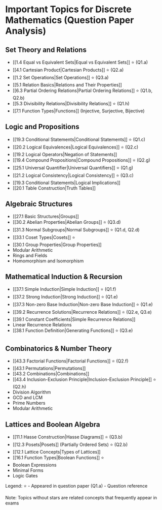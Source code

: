 # Important Topics for Discrete Mathematics (Question Paper Analysis)

## Set Theory and Relations
- [[1.4 Equal vs Equivalent Sets|Equal vs Equivalent Sets]] ⭐ (Q1.a)
- [[4.1 Cartesian Product|Cartesian Products]] ⭐ (Q2.a)
- [[1.2 Set Operations|Set Operations]] ⭐ (Q3.a)
- [[5.1 Relation Basics|Relations and Their Properties]]
- [[6.3 Partial Ordering Relations|Partial Ordering Relations]] ⭐ (Q1.b, Q2.b)
- [[5.3 Divisibility Relations|Divisibility Relations]] ⭐ (Q1.h)
- [[7.1 Function Types|Functions]] (Injective, Surjective, Bijective)

## Logic and Propositions
- [[19.3 Conditional Statements|Conditional Statements]] ⭐ (Q1.c)
- [[20.2 Logical Equivalences|Logical Equivalences]] ⭐ (Q2.c)
- [[19.2 Logical Operators|Negation of Statements]]
- [[19.4 Compound Propositions|Compound Propositions]] ⭐ (Q2.g)
- [[25.1 Universal Quantifier|Universal Quantifiers]] ⭐ (Q1.g)
- [[21.2 Logical Consistency|Logical Consistency]] ⭐ (Q3.c)
- [[19.3 Conditional Statements|Logical Implications]]
- [[20.1 Table Construction|Truth Tables]]

## Algebraic Structures
- [[27.1 Basic Structures|Groups]]
- [[30.2 Abelian Properties|Abelian Groups]] ⭐ (Q3.d)
- [[31.3 Normal Subgroups|Normal Subgroups]] ⭐ (Q1.d, Q2.d)
- [[33.1 Coset Types|Cosets]] ⭐
- [[30.1 Group Properties|Group Properties]]
- Modular Arithmetic
- Rings and Fields
- Homomorphism and Isomorphism

## Mathematical Induction & Recursion
- [[37.1 Simple Induction|Simple Induction]] ⭐ (Q1.f)
- [[37.2 Strong Induction|Strong Induction]] ⭐ (Q1.e)
- [[37.3 Non-zero Base Induction|Non-zero Base Induction]] ⭐ (Q1.e)
- [[39.2 Recurrence Solutions|Recurrence Relations]] ⭐ (Q2.e, Q3.e)
- [[39.1 Constant Coefficients|Simple Recurrence Relations]]
- Linear Recurrence Relations
- [[38.1 Function Definition|Generating Functions]] ⭐ (Q3.e)

## Combinatorics & Number Theory
- [[43.3 Factorial Functions|Factorial Functions]] ⭐ (Q2.f)
- [[43.1 Permutations|Permutations]]
- [[43.2 Combinations|Combinations]]
- [[43.4 Inclusion-Exclusion Principle|Inclusion-Exclusion Principle]] ⭐ (Q2.h)
- Division Algorithm
- GCD and LCM
- Prime Numbers
- Modular Arithmetic

## Lattices and Boolean Algebra
- [[11.1 Hasse Construction|Hasse Diagrams]] ⭐ (Q3.b)
- [[12.3 Posets|Posets]] (Partially Ordered Sets) ⭐ (Q2.b)
- [[12.1 Lattice Concepts|Types of Lattices]]
- [[16.1 Function Types|Boolean Functions]] ⭐
- Boolean Expressions
- Minimal Forms
- Logic Gates

Legend:
⭐ - Appeared in question paper
(Q1.a) - Question reference

Note: Topics without stars are related concepts that frequently appear in exams
